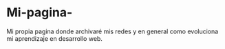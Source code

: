 # Mi-pagina-
Mi propia pagina donde archivaré mis redes y en general como evoluciona mi aprendizaje en desarrollo web.
